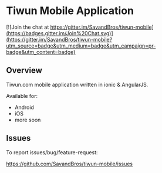 # Tiwun Mobile Application

[![Join the chat at https://gitter.im/SavandBros/tiwun-mobile](https://badges.gitter.im/Join%20Chat.svg)](https://gitter.im/SavandBros/tiwun-mobile?utm_source=badge&utm_medium=badge&utm_campaign=pr-badge&utm_content=badge)

## Overview

Tiwun.com mobile application written in ionic & AngularJS.

Available for:

* Android
* iOS
* more soon


## Issues

To report issues/bug/feature-request:

https://github.com/SavandBros/tiwun-mobile/issues